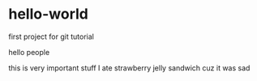 # hello-world
first project for git tutorial

hello people

this is very important stuff
I ate strawberry jelly sandwich cuz it was sad
